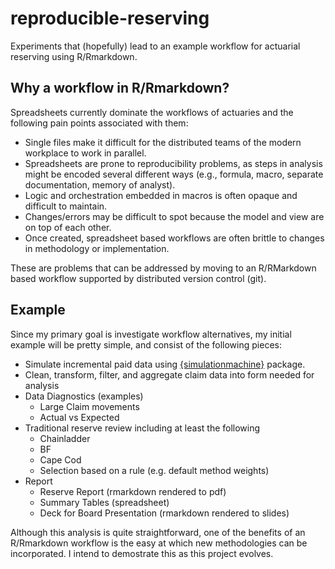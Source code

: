 
<!-- README.md is generated from README.Rmd. Please edit that file -->

# reproducible-reserving

<!-- badges: start -->

<!-- badges: end -->

Experiments that (hopefully) lead to an example workflow for actuarial
reserving using R/Rmarkdown.

## Why a workflow in R/Rmarkdown?

Spreadsheets currently dominate the workflows of actuaries and the
following pain points associated with them:

  - Single files make it difficult for the distributed teams of the
    modern workplace to work in parallel.
  - Spreadsheets are prone to reproducibility problems, as steps in
    analysis might be encoded several different ways (e.g., formula,
    macro, separate documentation, memory of analyst).
  - Logic and orchestration embedded in macros is often opaque and
    difficult to maintain.
  - Changes/errors may be difficult to spot because the model and view
    are on top of each other.
  - Once created, spreadsheet based workflows are often brittle to
    changes in methodology or implementation.

These are problems that can be addressed by moving to an R/RMarkdown
based workflow supported by distributed version control (git).

## Example

Since my primary goal is investigate workflow alternatives, my initial
example will be pretty simple, and consist of the following pieces:

  - Simulate incremental paid data using
    [{simulationmachine}](https://blog.kasa.ai/posts/simulation-machine/)
    package.
  - Clean, transform, filter, and aggregate claim data into form needed
    for analysis
  - Data Diagnostics (examples)
      - Large Claim movements
      - Actual vs Expected
  - Traditional reserve review including at least the following
      - Chainladder
      - BF
      - Cape Cod
      - Selection based on a rule (e.g. default method weights)
  - Report
      - Reserve Report (rmarkdown rendered to pdf)
      - Summary Tables (spreadsheet)
      - Deck for Board Presentation (rmarkdown rendered to slides)

Although this analysis is quite straightforward, one of the benefits of
an R/Rmarkdown workflow is the easy at which new methodologies can be
incorporated. I intend to demostrate this as this project evolves.

<!--
NOTE: This is okay content but not really what I want up on the README at the moement.
Every reserving role I've ever been in has had "the template". The Excel spreadsheet that was created by that one actuary who was really good with macros and building things. Who, incidently, hasn't worked at the organization in three years.

Whatever the provenance, this template gets reused in quarterly or annual reserve reviews, perhasp with some modifications. 
-->
